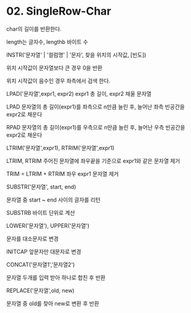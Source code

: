 # 02. SingleRow-Char

<show-structure for="procedure" />

<procedure title="LENGTH, LENGTHB" id="length" style="choices">
    <step>
        <p>char의 길이를 반환한다.</p>
    </step>
    <step>
        <p>length는 글자수, lengthb 바이트 수</p>
    </step>
    <code-block src="/Language/dbms/sql/oracle_function.sql" include-lines="57-63" lang="sql"/>
</procedure>

<procedure title="INSTR" id="instr" style="choices">
    <step>
        <p>INSTR('문자열' | '컬럼명' | '문자', 찾을 위치의 시작값, [빈도])</p>
    </step>
    <step>
        <p>위치 시작값이 문자열보다 큰 경우 0을 반환</p>
    </step>
    <step>
        <p>위치 시작값이 음수인 경우 좌측에서 검색 한다.</p>
    </step>
    <code-block src="/Language/dbms/sql/oracle_function.sql" include-lines="66-74" lang="sql"/>
</procedure>

<procedure title="LPAD, RPAD" id="pad" style="choices">
    <step>
        <p>LPAD('문자열',expr1, expr2) expr1 총 길이, expr2 채울 문자열 </p>
    </step>
    <step>
        <p>LPAD 문자열의 총 길이(expr1)를 좌측으로 n만큼 늘린 후, 늘어난 좌측 빈공간을 expr2로 채운다</p>
    </step>
    <step>
        <p>RPAD 문자열의 총 길이(expr1)를 우측으로 n만큼 늘린 후, 늘어난 우측 빈공간을 expr2로 채운다</p>
    </step>
    <code-block src="/Language/dbms/sql/oracle_function.sql" include-lines="77-87" lang="sql"/>
</procedure>

<procedure title="TRIM, RTRIM, LTRIM" id="trim" style="choices">
    <step>
        <p>LTRIM('문자열',expr1), RTRIM('문자열',expr1) </p>
    </step>
    <step>
        <p>LTRIM, RTRIM 주어진 문자열에 좌우끝을 기준으로 expr1와 같은 문자열 제거</p>
    </step>
    <step>
        <p>TRIM = LTRIM + RTRIM 좌우 expr1 문자열 제거</p>
    </step>
    <code-block src="/Language/dbms/sql/oracle_function.sql" include-lines="90-96" lang="sql"/>
    <code-block src="/Language/dbms/sql/oracle_function.sql" include-lines="98-103" lang="sql"/>
    <code-block src="/Language/dbms/sql/oracle_function.sql" include-lines="105-109" lang="sql"/>
</procedure>


<procedure title="SUBSTR, SUBSTRB" id="substr" style="choices">
<step>
    <p>SUBSTR('문자열', start, end)</p>
</step>
<step>
    <p>문자열 중 start ~ end 사이의 글자를 리턴</p>
</step>
<step>
    <p>SUBSTRB 바이트 단위로 계산</p>
</step>
    <code-block src="/Language/dbms/sql/oracle_function.sql" include-lines="113-120" lang="sql"/>
    <code-block src="/Language/dbms/sql/oracle_function.sql" include-lines="122-129" lang="sql"/>
    <code-block src="/Language/dbms/sql/oracle_function.sql" include-lines="132-139" lang="sql"/>
    <code-block src="/Language/dbms/sql/oracle_function.sql" include-lines="171-173" lang="sql"/>
</procedure>


<procedure title="LOWER, UPPER, INITCAP" id="lower" style="choices">
    <step>
        <p>LOWER('문자열'), UPPER('문자열') </p>
    </step>
    <step>
        <p>문자를 대소문자로 변경</p>
    </step>
    <step>
        <p>INITCAP 앞문자만 대문자로 변경</p>
    </step>
    <code-block src="/Language/dbms/sql/oracle_function.sql" include-lines="183-184" lang="sql"/>
    <code-block src="/Language/dbms/sql/oracle_function.sql" include-lines="187-188" lang="sql"/>
    <code-block src="/Language/dbms/sql/oracle_function.sql" include-lines="191-192" lang="sql"/>
</procedure>


<procedure title="CONCAT" id="concat" style="choices">
<step>
    <p>CONCAT('문자열1','문자열2')</p>
</step>
<step>
    <p>문자열 두개를 입력 받아 하나로 합친 후 반환</p>
</step>
    <code-block src="/Language/dbms/sql/oracle_function.sql" include-lines="195-197" lang="sql"/>
</procedure>

<procedure title="REPLACE" id="replace" style="choices">
<step>
    <p>REPLACE('문자열',old, new)</p>
</step>
<step>
    <p>문자열 중 old를 찾아 new로 변환 후 반환</p>
</step>
    <code-block src="/Language/dbms/sql/oracle_function.sql" include-lines="201-202" lang="sql"/>
</procedure>